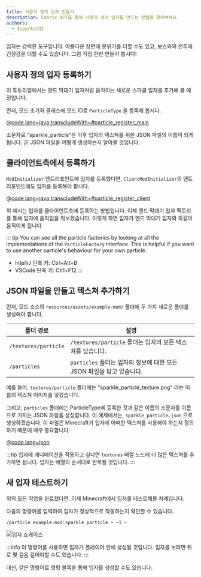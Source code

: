 ```yaml
---
title: 사용자 정의 입자 만들기
description: Fabric API를 통해 사용자 정의 입자를 만드는 방법을 알아보세요.
authors:
  - Superkat32
---
```


입자는 강력한 도구입니다. 아름다운 장면에 분위기를 더할 수도 있고, 보스와의 전투에 긴장감을 더할 수도 있습니다. 그럼 직접 한번 만들어 봅시다!

## 사용자 정의 입자 등록하기

이 튜토리얼에서는 엔드 막대기 입자처럼 움직이는 새로운 스파클 입자를 추가해 볼 예정입니다.

먼저, 모드 초기화 클래스에 모드 ID로 `ParticleType` 을 등록해 봅시다.

@[code lang=java transcludeWith=#particle_register_main](@/reference/1.21/src/main/java/com/example/docs/ExampleMod.java)

소문자로 "sparkle_particle"은 이후 입자의 텍스쳐를 위한 JSON 파일의 이름이 되게 됩니다. 곧 JSON 파일을 어떻게 생성하는지 알아볼 것입니다.

## 클라이언트측에서 등록하기

`ModInitializer` 엔트리포인트에 입자를 등록했다면, `ClientModInitializer`의 엔트리포인트에도 입자를 등록해야 합니다.

@[code lang=java transcludeWith=#particle_register_client](@/reference/1.21/src/client/java/com/example/docs/ExampleModClient.java)

위 예시는 입자를 클라이언트측에 등록하는 방법입니다. 이제 엔드 막대기 입자 팩토리를 통해 입자에 움직임을 줘보겠습니다. 이렇게 하면 입자가 엔드 막대기 입자와 똑같이 움직이게 됩니다.

::: tip
You can see all the particle factories by looking at all the implementations of the `ParticleFactory` interface. This is helpful if you want to use another particle's behaviour for your own particle.

- IntelliJ 단축 키: Ctrl+Alt+B
- VSCode 단축 키: Ctrl+F12
  :::

## JSON 파일을 만들고 텍스쳐 추가하기

먼저, 모드 소스의 `resources/assets/example-mod/` 폴더에 두 가지 새로운 폴더를 생성해야 합니다.

| 폴더 경로                | 설명                                                              |
| -------------------- | --------------------------------------------------------------- |
| `/textures/particle` | `/textures/particle` 폴더는 입자의 모든 텍스쳐를 담습니다.      |
| `/particles`         | `particles` 폴더는 입자의 정보에 대한 모든 JSON 파일을 담고 있습니다. |

예를 들어, `textures/particle` 폴더에는 "sparkle_particle_texture.png" 라는 이름의 텍스쳐 이미지를 넣겠습니다.

그리고, `particles` 폴더에는 ParticleType에 등록한 것과 같은 이름의 소문자를 이름으로 가지는 JSON 파일을 생성합니다. 이 예제에서는, `sparkle_particle.json` 으로 생성하겠습니다. 이 파일은 Minecraft가 입자에 어떠한 텍스쳐를 사용해야 하는지 정의하기 때문에 매우 중요합니다.

@[code lang=json](@/reference/1.21/src/main/resources/assets/example-mod/particles/sparkle_particle.json)

:::tip
입자에 애니메이션을 적용하고 싶다면 `textures` 배열 노드에 더 많은 텍스쳐를 추가하면 됩니다. 입자는 배열의 순서대로 반복될 것입니다.
:::

## 새 입자 테스트하기

위의 모든 작업을 완료했다면, 이제 Minecraft에서 입자를 테스트해볼 차례입니다.

다음의 명령어를 입력하여 입자가 정상적으로 작동하는지 확인할 수 있습니다.

```mcfunction
/particle example-mod:sparkle_particle ~ ~1 ~
```

![입자 쇼케이스](/assets/develop/rendering/particles/sparkle-particle-showcase.png)

:::info
이 명령어를 사용하면 입자가 플레이어 안에 생성될 것입니다. 입자를 보려면 뒤로 몇 걸음 걸어야할 수도 있습니다.
:::

대신, 같은 명령어로 명령 블록을 통해 입자를 생성할 수도 있습니다.
